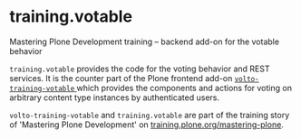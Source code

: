# training.votable

Mastering Plone Development training – backend add-on for the votable behavior

`training.votable` provides the code for the voting behavior and REST services.
It is the counter part of the Plone frontend add-on [`volto-training-votable` ](https://github.com/collective/volto-training-votable) which provides the components and actions for voting on arbitrary content type instances by authenticated users.

`volto-training-votable` and `training.votable` are part of the training story of 'Mastering Plone Development' on [training.plone.org/mastering-plone](https://training.plone.org/mastering-plone/voting-story).

